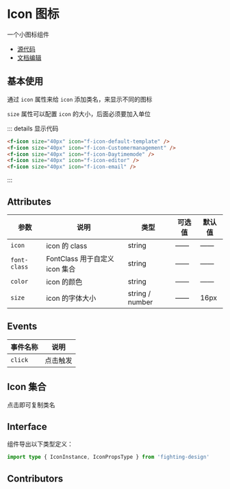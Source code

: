 # Icon 图标

一个小图标组件

- [源代码](https://github.com/FightingDesign/fighting-design/tree/master/packages/fighting-design/icon)
- [文档编辑](https://github.com/FightingDesign/fighting-design/blob/master/docs/docs/components/icon.md)

## 基本使用

通过 `icon` 属性来给 `icon` 添加类名，来显示不同的图标

`size` 属性可以配置 `icon` 的大小，后面必须要加入单位

<f-icon size="40px" icon="f-icon-default-template" />
<f-icon size="40px" icon="f-icon-Customermanagement" />
<f-icon size="40px" icon="f-icon-Daytimemode" />
<f-icon size="40px" icon="f-icon-editor" />
<f-icon size="40px" icon="f-icon-email" />

::: details 显示代码

```html
<f-icon size="40px" icon="f-icon-default-template" />
<f-icon size="40px" icon="f-icon-Customermanagement" />
<f-icon size="40px" icon="f-icon-Daytimemode" />
<f-icon size="40px" icon="f-icon-editor" />
<f-icon size="40px" icon="f-icon-email" />
```

:::

## Attributes

| 参数         | 说明                           | 类型            | 可选值 | 默认值 |
| ------------ | ------------------------------ | --------------- | ------ | ------ |
| `icon`       | icon 的 class                  | string          | ——     | ——     |
| `font-class` | FontClass 用于自定义 icon 集合 | string          | ——     | ——     |
| `color`      | icon 的颜色                    | string          | ——     | ——     |
| `size`       | icon 的字体大小                | string / number | ——     | 16px   |

## Events

| 事件名称 | 说明     |
| -------- | -------- |
| `click`  | 点击触发 |

## Icon 集合

点击即可复制类名

<icon-vue />

## Interface

组件导出以下类型定义：

```ts
import type { IconInstance, IconPropsType } from 'fighting-design'
```

## Contributors

<a href="https://github.com/Tyh2001" target="_blank">
  <f-avatar round src="https://avatars.githubusercontent.com/u/73180970?v=4" />
</a>

<script setup>
import iconVue from './_components/icon.vue'
</script>
